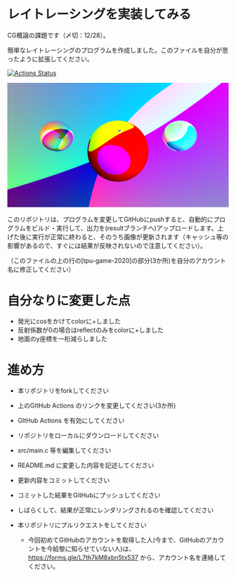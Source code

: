 ﻿# レイトレーシングを実装してみる
CG概論の課題です（〆切：12/28）。

簡単なレイトレーシングのプログラムを作成しました。このファイルを自分が思ったように拡張してください。

[![Actions Status](https://github.com/keshigomu2600/raytracer/workflows/CI/badge.svg)](https://github.com/keshigomu2600/raytracer/actions)

![結果画像](https://github.com/keshigomu2600/raytracer/raw/result/result.png)

このリポジトリは、プログラムを変更してGitHubにpushすると、自動的にプログラムをビルド・実行して、出力を(resultブランチへ)アップロードします。上げた後に実行が正常に終わると、そのうち画像が更新されます（キャッシュ等の影響があるので、すぐには結果が反映されないので注意してください）。

（このファイルの上の行の[tpu-game-2020]の部分(3か所)を自分のアカウント名に修正してください）

# 自分なりに変更した点
- 発光にcosをかけてcolorに+しました
- 反射係数が0の場合はreflectのみをcolorに+しました
- 地面のy座標を一桁減らしました

# 進め方
* 本リポジトリをforkしてください
* 上のGItHub Actions のリンクを変更してください(3か所)
* GItHub Actions を有効にしてください
* リポジトリをローカルにダウンロードしてください
* src/main.c 等を編集してください
* README.md に変更した内容を記述してください
* 更新内容をコミットしてください
* コミットした結果をGitHubにプッシュしてください
* しばらくして、結果が正常にレンダリングされるのを確認してください
* 本リポジトリにプルリクエストをしてください
 
  * 今回初めてGitHubのアカウントを取得した人(今まで、GitHubのアカウントを今給黎に知らせていない人)は、https://forms.gle/L7th7kM8xbn5tx537 から、アカウント名を連絡してください。
